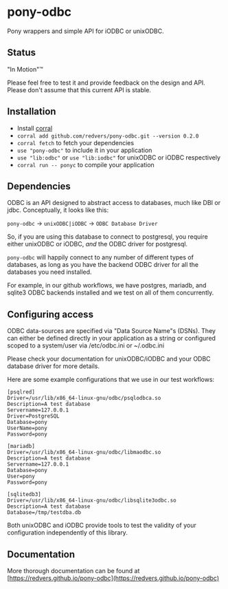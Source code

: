 # pony-odbc

Pony wrappers and simple API for iODBC or unixODBC.

## Status

"In Motion"™

Please feel free to test it and provide feedback on the design and API.
Please don't assume that this current API is stable.

## Installation

* Install [corral](https://github.com/ponylang/corral)
* `corral add github.com/redvers/pony-odbc.git --version 0.2.0`
* `corral fetch` to fetch your dependencies
* `use "pony-odbc"` to include it in your application
* `use "lib:odbc"` or `use "lib:iodbc"` for unixODBC or iODBC respectively
* `corral run -- ponyc` to compile your application

## Dependencies

ODBC is an API designed to abstract access to databases, much like DBI or
jdbc. Conceptually, it looks like this:

`pony-odbc` → `unixODBC|iODBC` → `ODBC Database Driver`

So, if you are using this database to connect to postgresql, you require
either unixODBC or iODBC, *and* the ODBC driver for postgresql.

`pony-odbc` will happily connect to any number of different types of
databases, as long as you have the backend ODBC driver for all the
databases you need installed.

For example, in our github workflows, we have postgres, mariadb, and
sqlite3 ODBC backends installed and we test on all of them concurrently.

## Configuring access

ODBC data-sources are specified via "Data Source Name"s (DSNs). They
can either be defined directly in your application as a string or
configured scoped to a system/user via /etc/odbc.ini or ~/.odbc.ini

Please check your documentation for unixODBC/iODBC and your ODBC
database driver for more details.

Here are some example configurations that we use in our test
workflows:

```quote
[psqlred]
Driver=/usr/lib/x86_64-linux-gnu/odbc/psqlodbca.so
Description=A test database
Servername=127.0.0.1
Driver=PostgreSQL
Database=pony
UserName=pony
Password=pony

[mariadb]
Driver=/usr/lib/x86_64-linux-gnu/odbc/libmaodbc.so
Description=A test database
Servername=127.0.0.1
Database=pony
User=pony
Password=pony

[sqlitedb3]
Driver=/usr/lib/x86_64-linux-gnu/odbc/libsqlite3odbc.so
Description=A test database
Database=/tmp/testdba.db
```

Both unixODBC and iODBC provide tools to test the validity of your
configuration independently of this library.

## Documentation

More thorough documentation can be found at [https://redvers.github.io/pony-odbc](https://redvers.github.io/pony-odbc)
